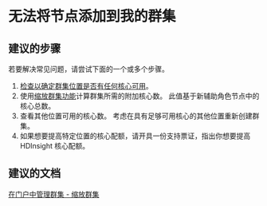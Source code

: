 <properties
    pageTitle="I can't add nodes to my cluster"
    description="无法将节点添加到我的群集"
    service="microsoft.hdinsight"
    resource="clusters"
    authors="matt1883"
    displayOrder="1"
    selfHelpType="resource"
    supportTopicIds=""
    resourceTags=""
    productPesIds=""
    cloudEnvironments="public"
/>


# 无法将节点添加到我的群集

## **建议的步骤**
 若要解决常见问题，请尝试下面的一个或多个步骤。
 
 1. [检查以确定群集位置是否有任何核心可用](data-blade:Microsoft_Azure_HDInsight.CoresUsageBreakdownBlade)。
 2. 使用[缩放群集功能](data-blade:Microsoft_Azure_HDInsight.ScaleClusterBlade)计算群集所需的附加核心数。 此值基于新辅助角色节点中的核心总数。
 3. 查看其他位置可用的核心数。 考虑在具有足够可用核心的其他位置重新创建群集。
 4. 如果想要提高特定位置的核心配额，请开具一份支持票证，指出你想要提高 HDInsight 核心配额。

## **建议的文档**
[在门户中管理群集 - 缩放群集](https://azure.microsoft.com/documentation/articles/hdinsight-administer-use-portal-linux/#scale-clusters)<br>



<!--HONumber=Jun16_HO5-->


